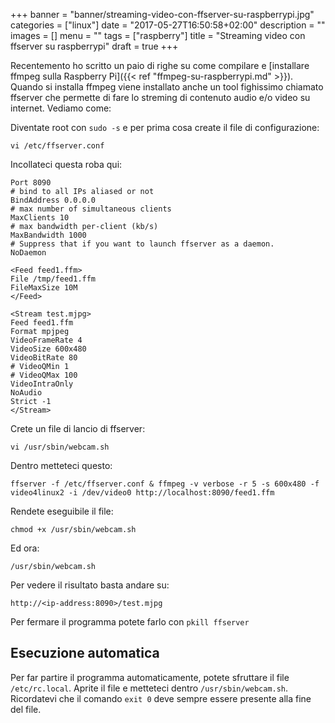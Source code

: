 +++
banner = "banner/streaming-video-con-ffserver-su-raspberrypi.jpg"
categories = ["linux"]
date = "2017-05-27T16:50:58+02:00"
description = ""
images = []
menu = ""
tags = ["raspberry"]
title = "Streaming video con ffserver su raspberrypi"
draft = true
+++

Recentemento ho scritto un paio di righe su come compilare e [installare ffmpeg sulla Raspberry Pi]({{< ref "ffmpeg-su-raspberrypi.md" >}}).
Quando si installa ffmpeg viene installato anche un tool fighissimo chiamato ffserver che permette di fare lo streming di contenuto audio e/o video su internet. Vediamo come:

<!--more-->

Diventate root con `sudo -s` e per prima cosa create il file di configurazione:

    vi /etc/ffserver.conf

Incollateci questa roba qui:

    Port 8090
    # bind to all IPs aliased or not
    BindAddress 0.0.0.0
    # max number of simultaneous clients
    MaxClients 10
    # max bandwidth per-client (kb/s)
    MaxBandwidth 1000
    # Suppress that if you want to launch ffserver as a daemon.
    NoDaemon

    <Feed feed1.ffm>
    File /tmp/feed1.ffm
    FileMaxSize 10M
    </Feed>

    <Stream test.mjpg>
    Feed feed1.ffm
    Format mpjpeg
    VideoFrameRate 4
    VideoSize 600x480
    VideoBitRate 80
    # VideoQMin 1
    # VideoQMax 100
    VideoIntraOnly
    NoAudio
    Strict -1
    </Stream>

Crete un file di lancio di ffserver:

    vi /usr/sbin/webcam.sh

Dentro metteteci questo:

    ffserver -f /etc/ffserver.conf & ffmpeg -v verbose -r 5 -s 600x480 -f video4linux2 -i /dev/video0 http://localhost:8090/feed1.ffm

Rendete eseguibile il file:

    chmod +x /usr/sbin/webcam.sh

Ed ora:

    /usr/sbin/webcam.sh

Per vedere il risultato basta andare su:

    http://<ip-address:8090>/test.mjpg

Per fermare il programma potete farlo con `pkill ffserver`

## Esecuzione automatica

Per far partire il programma automaticamente, potete sfruttare il file `/etc/rc.local`. Aprite il file e metteteci dentro `/usr/sbin/webcam.sh`. Ricordatevi che il comando `exit 0` deve sempre essere presente alla fine del file.
